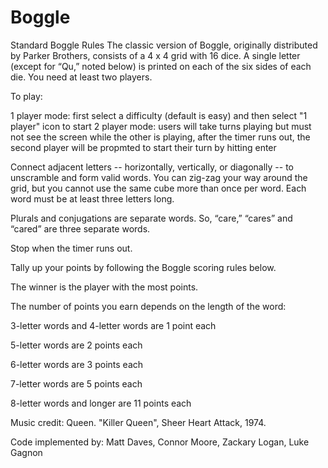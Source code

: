 # Boggle

Standard Boggle Rules
The classic version of Boggle, originally distributed by Parker Brothers, consists of a 4 x 4 grid with 16 dice. A single letter (except for “Qu,” noted below) is printed on each of the six sides of each die. You need at least two players. 

To play:

1 player mode:
    first select a difficulty (default is easy) and then select "1 player" icon to start
2 player mode:
    users will take turns playing but must not see the screen while the other is playing, after the timer runs out, the second player will be propmted to start their turn by hitting enter 

Connect adjacent letters -- horizontally, vertically, or diagonally -- to unscramble and form valid words. You can zig-zag your way around the grid, but you cannot use the same cube more than once per word. Each word must be at least three letters long.

Plurals and conjugations are separate words. So, “care,” “cares” and “cared” are three separate words. 

Stop when the timer runs out. 

Tally up your points by following the Boggle scoring rules below.

The winner is the player with the most points. 
 
The number of points you earn depends on the length of the word:

3-letter words and 4-letter words are 1 point each

5-letter words are 2 points each

6-letter words are 3 points each

7-letter words are 5 points each

8-letter words and longer are 11 points each

Music credit:
    Queen. "Killer Queen", Sheer Heart Attack, 1974.

Code implemented by:
    Matt Daves, Connor Moore, Zackary Logan, Luke Gagnon